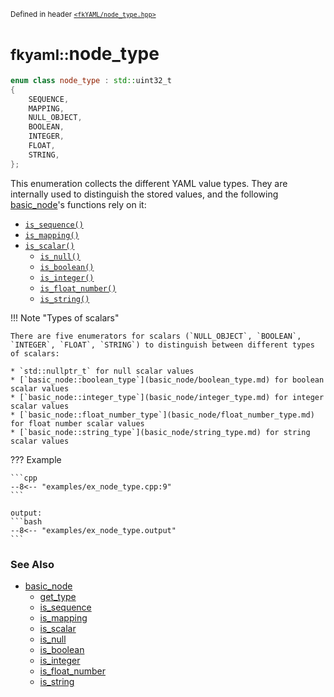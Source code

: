 <small>Defined in header [`<fkYAML/node_type.hpp>`](https://github.com/fktn-k/fkYAML/blob/develop/include/fkYAML/node_type.hpp)</small>

# <small>fkyaml::</small>node_type

```cpp
enum class node_type : std::uint32_t
{
    SEQUENCE,
    MAPPING,
    NULL_OBJECT,
    BOOLEAN,
    INTEGER,
    FLOAT,
    STRING,
};
```

This enumeration collects the different YAML value types. They are internally used to distinguish the stored values, and the following [basic_node](basic_node/index.md)'s functions rely on it:

* [`is_sequence()`](basic_node/is_sequence.md)
* [`is_mapping()`](basic_node/is_mapping.md)
* [`is_scalar()`](basic_node/is_scalar.md)
    * [`is_null()`](basic_node/is_null.md)
    * [`is_boolean()`](basic_node/is_boolean.md)
    * [`is_integer()`](basic_node/is_integer.md)
    * [`is_float_number()`](basic_node/is_float_number.md)
    * [`is_string()`](basic_node/is_string.md)

!!! Note "Types of scalars"

    There are five enumerators for scalars (`NULL_OBJECT`, `BOOLEAN`, `INTEGER`, `FLOAT`, `STRING`) to distinguish between different types of scalars:  

    * `std::nullptr_t` for null scalar values
    * [`basic_node::boolean_type`](basic_node/boolean_type.md) for boolean scalar values
    * [`basic_node::integer_type`](basic_node/integer_type.md) for integer scalar values
    * [`basic_node::float_number_type`](basic_node/float_number_type.md) for float number scalar values
    * [`basic_node::string_type`](basic_node/string_type.md) for string scalar values

??? Example

    ```cpp
    --8<-- "examples/ex_node_type.cpp:9"
    ```

    output:
    ```bash
    --8<-- "examples/ex_node_type.output"
    ```

### **See Also**

* [basic_node](basic_node/index.md)
  * [get_type](basic_node/get_type.md)
  * [is_sequence](basic_node/is_sequence.md)
  * [is_mapping](basic_node/is_mapping.md)
  * [is_scalar](basic_node/is_scalar.md)
  * [is_null](basic_node/is_null.md)
  * [is_boolean](basic_node/is_boolean.md)
  * [is_integer](basic_node/is_integer.md)
  * [is_float_number](basic_node/is_float_number.md)
  * [is_string](basic_node/is_string.md)
